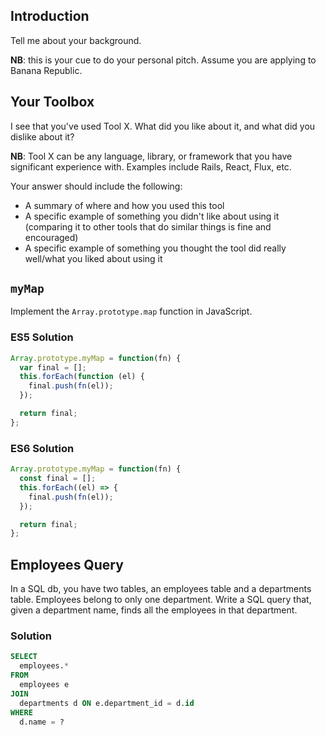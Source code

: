 ## Introduction

Tell me about your background.

**NB**: this is your cue to do your personal pitch.  Assume you are applying to Banana Republic.

## Your Toolbox

I see that you've used Tool X.  What did you like about it, and what did you dislike about it?

**NB**: Tool X can be any language, library, or framework that you have significant experience with.  Examples include Rails, React, Flux, etc.  

Your answer should include the following:

- A summary of where and how you used this tool
- A specific example of something you didn't like about using it (comparing it to other tools that do similar things is fine and encouraged)
- A specific example of something you thought the tool did really well/what you liked about using it

## `myMap`

Implement the `Array.prototype.map` function in JavaScript.

### ES5 Solution

```js
Array.prototype.myMap = function(fn) {
  var final = [];
  this.forEach(function (el) {
    final.push(fn(el));
  });

  return final;
};
```

### ES6 Solution

```js
Array.prototype.myMap = function(fn) {
  const final = [];
  this.forEach((el) => {
    final.push(fn(el));
  });

  return final;
};
```

## Employees Query

In a SQL db, you have two tables, an employees table and a departments
table. Employees belong to only one department. Write a SQL query that,
given a department name, finds all the employees in that department.

### Solution

```sql
SELECT
  employees.*
FROM
  employees e
JOIN
  departments d ON e.department_id = d.id
WHERE
  d.name = ?
```
